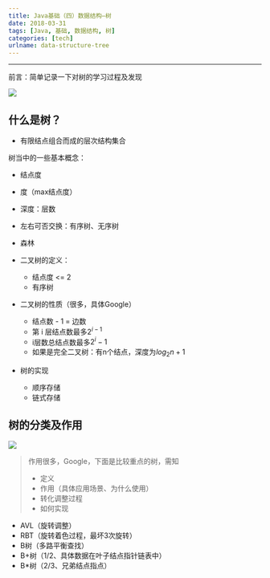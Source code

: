 ```yaml
---
title: Java基础（四）数据结构—树
date: 2018-03-31
tags: [Java, 基础, 数据结构, 树]
categories: [tech]
urlname: data-structure-tree 
---
```

***

前言：简单记录一下对树的学习过程及发现

![](https://image-1251774567.cosgz.myqcloud.com/blog/2018-04-04-johannes-plenio-265719-unsplash_gaitubao_com_1620x1080%20-1-.jpg)

<!--more-->

## 什么是树？

-   有限结点组合而成的层次结构集合

树当中的一些基本概念：

-   结点度
-   度（max结点度）
-   深度：层数
-   左右可否交换：有序树、无序树
-   森林

-   二叉树的定义：

    -   结点度 <= 2
    -   有序树

-   二叉树的性质（很多，具体Google）

    -   结点数 - 1 = 边数
    -   第 i 层结点数最多$2^{i-1}$
    -   i层数总结点数最多$2^i-1$
    -   如果是完全二叉树：有n个结点，深度为$log_2n+1$


-   树的实现
    
    -   顺序存储
    -   链式存储

## 树的分类及作用

![](https://image-1251774567.cosgz.myqcloud.com/blog/2018-03-31-061748.jpg)

>   作用很多，Google，下面是比较重点的树，需知
>   -   定义
>   -   作用（具体应用场景、为什么使用）
>   -   转化调整过程
>   -   如何实现

-   AVL（旋转调整）
-   RBT（旋转着色过程，最坏3次旋转）
-   B树（多路平衡查找）
-   B+树（1/2、具体数据在叶子结点指针链表中）
-   B*树（2/3、兄弟结点指点）
    



